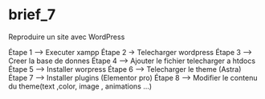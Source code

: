 # brief_7
Reproduire un site avec WordPress


Étape 1 –> Executer xampp
Étape 2 -> Telecharger wordpress
Étape 3 –> Creer la base de donnes 
Étape 4 –> Ajouter le fichier telecharger a htdocs
Étape 5 –> Installer worpress
Étape 6 –> Telecharger le theme (Astra)
Étape 7 –> Installer plugins (Elementor pro)
Étape 8 –> Modifier le contenu du theme(text ,color, image , animations ...)

